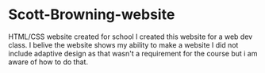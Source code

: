 # Scott-Browning-website
HTML/CSS website created for school
I created this website for a web dev class.
I belive the website shows my ability to make a website
I did not include adaptive design as that wasn't a requirement for the course but i am aware of how to do that.
